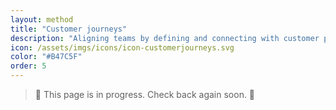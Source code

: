 ```yaml
---
layout: method
title: "Customer journeys"
description: "Aligning teams by defining and connecting with customer pain points and opportunities."
icon: /assets/imgs/icons/icon-customerjourneys.svg
color: "#B47C5F"
order: 5
---
```


> 🚧 This page is in progress. Check back again soon. 🚧